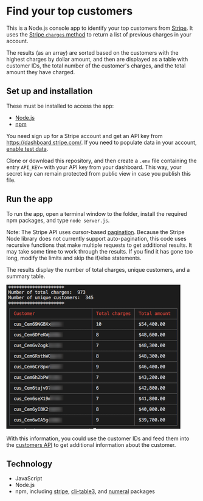 # Find your top customers

This is a Node.js console app to identify your top customers from [Stripe](https://stripe.com/). It uses the [Stripe `charges` method](https://stripe.com/docs/api/node#list_charges) to return a list of previous charges in your account. 

The results (as an array) are sorted based on the customers with the highest charges by dollar amount, and then are displayed as a table with customer IDs, the total number of the customer's charges, and the total amount they have charged.

## Set up and installation

These must be installed to access the app:

- [Node.js](https://nodejs.org/en/)
- [npm](https://www.npmjs.com/get-npm)

You need sign up for a Stripe account and get an API key from https://dashboard.stripe.com/. If you need to populate data in your account, [enable test data](https://stripe.com/docs/dashboard#navigation).

Clone or download this repository, and then create a `.env` file containing the entry `API_KEY=` with your API key from your dashboard. This way, your secret key can remain protected from public view in case you publish this file.

## Run the app

To run the app, open a terminal window to the folder, install the required npm packages, and type `node server.js`. 

Note: The Stripe API uses cursor-based [pagination](https://stripe.com/docs/api/node#pagination). Because the Stripe Node library does not currently support auto-pagination, this code uses recursive functions that make multiple requests to get additional results. It may take some time to work through the results. If you find it has gone too long, modify the limits and skip the if/else statements.

The results display the number of total charges, unique customers, and a summary table.  

![Results of API and sorting](/images/table-result.png)

With this information, you could use the customer IDs and feed them into the [customers API](https://stripe.com/docs/api/node#customers) to get additional information about the customer.

## Technology

- JavaScript
- Node.js
- npm, including [stripe](https://www.npmjs.com/package/stripe), [cli-table3](https://www.npmjs.com/package/cli-table3), and [numeral](https://www.npmjs.com/package/numeral) packages